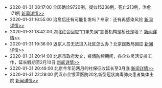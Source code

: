 
- 2020-01-31 08:17:00 全国确诊9720例，疑似15238例，死亡213例，治愈171例  [新闻详情>>](https://github.com/AlbertGithubHome/ChineseVictory/blob/master/PneumoniaMap/20200131081740.jpg)
- 2020-01-31 16:55:00 治愈后还有可能复发吗？专家：还有再感染风险  [新闻详情>>](http://mil.news.sina.com.cn/2020-01-31/doc-iimxxste7887523.shtml)
- 2020-01-31 18:42:00 湖北红会回应“口罩失误”慈善机构是桥还是墙？  [新闻详情>>](http://finance.sina.com.cn/chanjing/gsnews/2020-01-31/doc-iimxxste7908412.shtml)
- 2020-01-31 19:36:00 返京人员无法进入社区怎么办？北京民政局回应  [新闻详情>>](http://finance.sina.com.cn/wm/2020-01-31/doc-iimxyqvy9363961.shtml)
- 2020-01-31 20:14:00 北京市政府发文，疫情防控期间，各企业灵活安排工作，延长假期至2月10日  [新闻详情>>](http://www.beijing.gov.cn/zhengce/zcjd/202001/t20200131_1622073.html)
- 2020-01-31 20:49:00 北京今年前两月的社保征收延长至3月底  [新闻详情>>](https://news.sina.com.cn/c/2020-01-31/doc-iimxxste7930391.shtml)
- 2020-01-31 22:29:00 武汉市金银潭医院20名新型冠状病毒肺炎患者集体出院  [新闻详情>>](http://finance.sina.com.cn/wm/2020-01-31/doc-iimxxste7941700.shtml)

